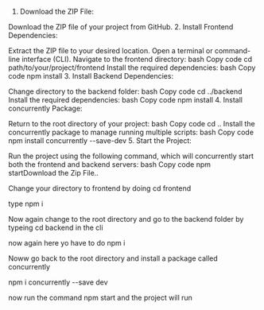 1. Download the ZIP File:

Download the ZIP file of your project from GitHub.
2. Install Frontend Dependencies:

Extract the ZIP file to your desired location.
Open a terminal or command-line interface (CLI).
Navigate to the frontend directory:
bash
Copy code
cd path/to/your/project/frontend
Install the required dependencies:
bash
Copy code
npm install
3. Install Backend Dependencies:

Change directory to the backend folder:
bash
Copy code
cd ../backend
Install the required dependencies:
bash
Copy code
npm install
4. Install concurrently Package:

Return to the root directory of your project:
bash
Copy code
cd ..
Install the concurrently package to manage running multiple scripts:
bash
Copy code
npm install concurrently --save-dev
5. Start the Project:

Run the project using the following command, which will concurrently start both the frontend and backend servers:
bash
Copy code
npm startDownload the Zip File..

Change your directory to frontend  by doing cd frontend

type npm i

Now again change to the root directory and go to the backend folder by typeing cd backend in the cli

now again here yo have to do npm i 

Noww go back to the root directory and install a package called concurrently 

npm i concurrently --save dev

now run the command npm start and the project will run 
